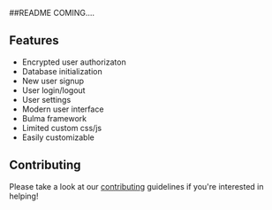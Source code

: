 ##README COMING....

## Features
- Encrypted user authorizaton
- Database initialization
- New user signup
- User login/logout
- User settings
- Modern user interface
- Bulma framework
- Limited custom css/js
- Easily customizable


## Contributing
Please take a look at our [contributing](https://github.com/anfederico/Flaskex/blob/master/CONTRIBUTING.md) guidelines if you're interested in helping!
